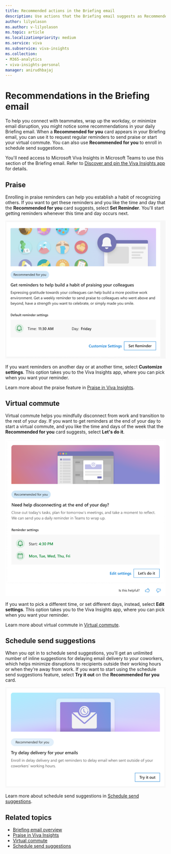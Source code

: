 ```yaml
---
title: Recommended actions in the Briefing email
description: Use actions that the Briefing email suggests as Recommended for you
author: lilyolason
ms.author: v-lilyolason
ms.topic: article
ms.localizationpriority: medium 
ms.service: viva 
ms.subservice: viva-insights 
ms.collection: 
- M365-analytics
- viva-insights-personal
manager: anirudhbajaj
---
```


# Recommendations in the Briefing email

To help you connect with teammates, wrap up the workday, or minimize email disruption, you might notice some recommendations in your daily Briefing email. When a **Recommended for you** card appears in your Briefing email, you can use it to request regular reminders to send praise or start your virtual commute. You can also use **Recommended for you** to enroll in schedule send suggestions.  

You'll need access to Microsoft Viva Insights in Microsoft Teams to use this section of the Briefing email. Refer to [Discover and pin the Viva Insights app](../teams/viva-teams-app-install.md) for details.

## Praise  

Enrolling in praise reminders can help you establish a habit of recognizing others. If you want to get these reminders and you like the time and day that the **Recommended for you** card suggests, select **Set Reminder**. You'll start getting reminders whenever this time and day occurs next. 

![Screenshot that shows the Recommended for you Praise card.](./images/be-rec-praise2.png)

If you want reminders on another day or at another time, select **Customize settings**. This option takes you to the Viva Insights app, where you can pick when you want your reminder.

Learn more about the praise feature in [Praise in Viva Insights](../teams/viva-insights-praise.md).

## Virtual commute

Virtual commute helps you mindfully disconnect from work and transition to the rest of your day. If you want to get reminders at the end of your day to start a virtual commute, and you like the time and days of the week that the **Recommended for you** card suggests, select **Let's do it**.

![Screenshot that shows the Recommended for you virtual commute card](./images/be-rec-virtual-commute.png)

If you want to pick a different time, or set different days, instead, select **Edit settings**. This option takes you to the Viva Insights app, where you can pick when you want your reminder.

Learn more about virtual commute in [Virtual commute](../teams/viva-insights-virtual-commute.md).

## Schedule send suggestions

When you opt in to schedule send suggestions, you'll get an unlimited number of inline suggestions for delaying email delivery to your coworkers, which helps minimize disruptions to recipients outside their working hours or when they’re away from work. If you want to start using the schedule send suggestions feature, select **Try it out** on the **Recommended for you** card.

![Screenshot that shows the Recommended for you Delay delivery card.](./images/be-rec-delay-delivery1.png)

Learn more about schedule send suggestions in [Schedule send suggestions](../Use/delay-delivery.md).

## Related topics

* [Briefing email overview](be-overview.md)
* [Praise in Viva Insights](../teams/viva-insights-praise.md)
* [Virtual commute](../teams/viva-insights-virtual-commute.md)
* [Schedule send suggestions](../Use/delay-delivery.md)
